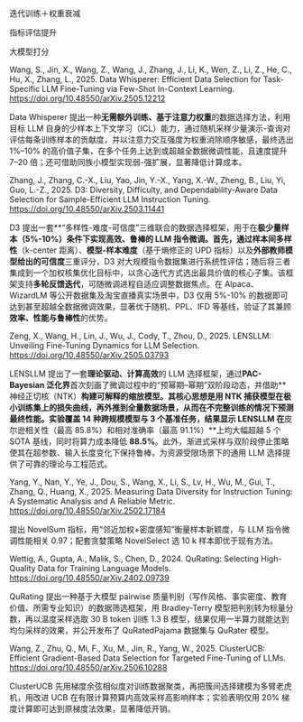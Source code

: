 迭代训练＋权重衰减



指标评估提升



大模型打分

Wang, S., Jin, X., Wang, Z., Wang, J., Zhang, J., Li, K., Wen, Z., Li, Z., He, C., Hu, X., Zhang, L., 2025. Data Whisperer: Efficient Data Selection for Task-Specific LLM Fine-Tuning via Few-Shot In-Context Learning. https://doi.org/10.48550/arXiv.2505.12212
  
Data Whisperer 提出一种**无需额外训练、基于注意力权重**的数据选择方法，利用目标 LLM 自身的少样本上下文学习（ICL）能力，通过随机采样少量演示-查询对评估每条训练样本的贡献度，并以注意力交互强度为权重消除顺序敏感，最终选出 1%–10% 的高价值子集，在多个任务上达到或超越全数据微调性能，且速度提升 7–20 倍；还可借助同族小模型实现弱-强扩展，显著降低计算成本。  

Zhang, J., Zhang, C.-X., Liu, Yao, Jin, Y.-X., Yang, X.-W., Zheng, B., Liu, Yi, Guo, L.-Z., 2025. D3: Diversity, Difficulty, and Dependability-Aware Data Selection for Sample-Efficient LLM Instruction Tuning. https://doi.org/10.48550/arXiv.2503.11441
  
D3 提出一套**“多样性-难度-可信度”三维联合的数据选择框架，用于在**极少量样本（5%-10%）**条件下实现高效、鲁棒的 LLM 指令微调。首先，通过**样本间多样性**（k-center 距离）、**模型-样本难度**（基于熵修正的 UPD 指标）以及**外部教师模型给出的可信度**三重评分，D3 对大规模指令数据集进行系统性评估；随后将三者集成到一个加权核集优化目标中，以贪心迭代方式选出最具价值的核心子集。该框架支持**多轮反馈迭代**，可随微调进程自适应调整数据焦点。在 Alpaca、WizardLM 等公开数据集及淘宝直播真实场景中，D3 仅用 5%-10% 的数据即可达到甚至超越全数据微调效果，显著优于随机、PPL、IFD 等基线，验证了其兼顾**效率、性能与鲁棒性**的优势。  

Zeng, X., Wang, H., Lin, J., Wu, J., Cody, T., Zhou, D., 2025. LENSLLM: Unveiling Fine-Tuning Dynamics for LLM Selection. https://doi.org/10.48550/arXiv.2505.03793
 
LENSLLM 提出了一套**理论驱动、计算高效**的 LLM 选择框架，通过**PAC-Bayesian 泛化界**首次刻画了微调过程中的“预幂期–幂期”双阶段动态，并借助**神经正切核（NTK）**构建可解释的缩放模型。其核心思想是用 NTK 捕获模型在极小训练集上的损失曲线，再外推到全量数据场景，从而在不完整训练的情况下预测最终性能。实验覆盖 14 种跨规模模型与 3 个基准任务，结果显示 LENSLLM 在**皮尔逊相关性（最高 85.8%）和相对准确率（最高 91.1%）**上均大幅超越 5 个 SOTA 基线，同时将算力成本降低 **88.5%**。此外，渐进式采样与双阶段停止策略使其在超参数、输入长度变化下保持鲁棒，为资源受限场景下的通用 LLM 选择提供了可靠的理论与工程范式。  

Yang, Y., Nan, Y., Ye, J., Dou, S., Wang, X., Li, S., Lv, H., Wu, M., Gui, T., Zhang, Q., Huang, X., 2025. Measuring Data Diversity for Instruction Tuning: A Systematic Analysis and A Reliable Metric. https://doi.org/10.48550/arXiv.2502.17184
 
提出 NovelSum 指标，用“邻近加权+密度感知”衡量样本新颖度，与 LLM 指令微调性能相关 0.97；配套贪婪策略 NovelSelect 选 10 k 样本即优于现有方法。  

Wettig, A., Gupta, A., Malik, S., Chen, D., 2024. QuRating: Selecting High-Quality Data for Training Language Models. https://doi.org/10.48550/arXiv.2402.09739

QuRating 提出一种基于大模型 pairwise 质量判别（写作风格、事实密度、教育价值、所需专业知识）的数据筛选框架，用 Bradley-Terry 模型把判别转为标量分数，再以温度采样选取 30 B token 训练 1.3 B 模型，结果仅用一半算力就能达到均匀采样的效果，并公开发布了 QuRatedPajama 数据集与 QuRater 模型。  

Wang, Z., Zhu, Q., Mi, F., Xu, M., Jin, R., Yang, W., 2025. ClusterUCB: Efficient Gradient-Based Data Selection for Targeted Fine-Tuning of LLMs. https://doi.org/10.48550/arXiv.2506.10288

ClusterUCB 先用梯度余弦相似度对训练数据聚类，再把簇间选择建模为多臂老虎机，用改进 UCB 在有限计算预算内高效采样高影响样本；实验表明仅用 20% 梯度计算即可达到原梯度法效果，显著降低开销。
